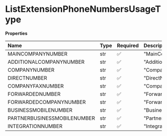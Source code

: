 # ListExtensionPhoneNumbersUsageType

**Properties**

| Name                        | Type | Required | Description                   |
| :-------------------------- | :--- | :------- | :---------------------------- |
| MAINCOMPANYNUMBER           | str  | ✅       | "MainCompanyNumber"           |
| ADDITIONALCOMPANYNUMBER     | str  | ✅       | "AdditionalCompanyNumber"     |
| COMPANYNUMBER               | str  | ✅       | "CompanyNumber"               |
| DIRECTNUMBER                | str  | ✅       | "DirectNumber"                |
| COMPANYFAXNUMBER            | str  | ✅       | "CompanyFaxNumber"            |
| FORWARDEDNUMBER             | str  | ✅       | "ForwardedNumber"             |
| FORWARDEDCOMPANYNUMBER      | str  | ✅       | "ForwardedCompanyNumber"      |
| BUSINESSMOBILENUMBER        | str  | ✅       | "BusinessMobileNumber"        |
| PARTNERBUSINESSMOBILENUMBER | str  | ✅       | "PartnerBusinessMobileNumber" |
| INTEGRATIONNUMBER           | str  | ✅       | "IntegrationNumber"           |

<!-- This file was generated by liblab | https://liblab.com/ -->
